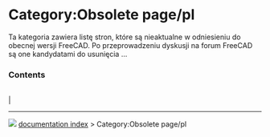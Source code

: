 # Category:Obsolete page/pl
Ta kategoria zawiera listę stron, które są nieaktualne w odniesieniu do obecnej wersji FreeCAD. Po przeprowadzeniu dyskusji na forum FreeCAD są one kandydatami do usunięcia \...

### Contents

|     |     |     |
| --- | --- | --- |
|



---
![](images/Button_right.svg) [documentation index](../README.md) > Category:Obsolete page/pl
